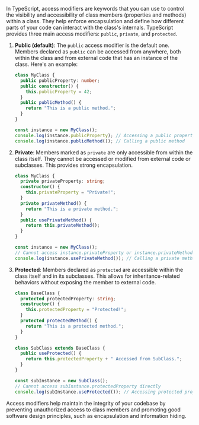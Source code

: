 In TypeScript, access modifiers are keywords that you can use to control the visibility and accessibility of class members (properties and methods) within a class. They help enforce encapsulation and define how different parts of your code can interact with the class's internals. TypeScript provides three main access modifiers: `public`, `private`, and `protected`.

1. **Public (default)**:
   The `public` access modifier is the default one. Members declared as `public` can be accessed from anywhere, both within the class and from external code that has an instance of the class. Here's an example:

   ```typescript
   class MyClass {
     public publicProperty: number;
     public constructor() {
       this.publicProperty = 42;
     }
     public publicMethod() {
       return "This is a public method.";
     }
   }

   const instance = new MyClass();
   console.log(instance.publicProperty); // Accessing a public property
   console.log(instance.publicMethod()); // Calling a public method
   ```

2. **Private**:
   Members marked as `private` are only accessible from within the class itself. They cannot be accessed or modified from external code or subclasses. This provides strong encapsulation.

   ```typescript
   class MyClass {
     private privateProperty: string;
     constructor() {
       this.privateProperty = "Private!";
     }
     private privateMethod() {
       return "This is a private method.";
     }
     public usePrivateMethod() {
       return this.privateMethod();
     }
   }

   const instance = new MyClass();
   // Cannot access instance.privateProperty or instance.privateMethod() here
   console.log(instance.usePrivateMethod()); // Calling a private method indirectly
   ```

3. **Protected**:
   Members declared as `protected` are accessible within the class itself and in its subclasses. This allows for inheritance-related behaviors without exposing the member to external code.

   ```typescript
   class BaseClass {
     protected protectedProperty: string;
     constructor() {
       this.protectedProperty = "Protected!";
     }
     protected protectedMethod() {
       return "This is a protected method.";
     }
   }

   class SubClass extends BaseClass {
     public useProtected() {
       return this.protectedProperty + " Accessed from SubClass.";
     }
   }

   const subInstance = new SubClass();
   // Cannot access subInstance.protectedProperty directly
   console.log(subInstance.useProtected()); // Accessing protected property indirectly
   ```

Access modifiers help maintain the integrity of your codebase by preventing unauthorized access to class members and promoting good software design principles, such as encapsulation and information hiding.
